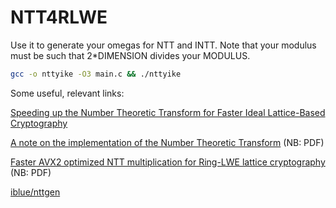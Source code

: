# NTT4RLWE

Use it to generate your omegas for NTT and INTT. Note that your modulus must be such that 2*DIMENSION divides your MODULUS.


```bash
gcc -o nttyike -O3 main.c && ./nttyike
```

Some useful, relevant links:

[Speeding up the Number Theoretic Transform for Faster Ideal Lattice-Based Cryptography](https://link.springer.com/chapter/10.1007/978-3-319-48965-0_8)

[A note on the implementation of the Number Theoretic Transform](https://eprint.iacr.org/2017/727.pdf) (NB: PDF)

[Faster AVX2 optimized NTT multiplication for Ring-LWE lattice cryptography](https://www.crypto.ethz.ch/publications/files/Seiler18.pdf) (NB: PDF)

[iblue/nttgen](https://github.com/iblue/nttgen)
